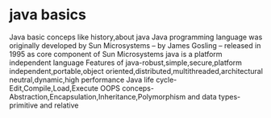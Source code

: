 # java basics
Java basic conceps like history,about java
Java programming language was originally developed by Sun Microsystems
– by James Gosling
– released in 1995 as core component of Sun Microsystems
java is a platform independent language
Features of java-robust,simple,secure,platform independent,portable,object oriented,distributed,multithreaded,architectural neutral,dynamic,high performance
Java life cycle-Edit,Compile,Load,Execute
OOPS conceps-Abstraction,Encapsulation,Inheritance,Polymorphism
and data types-primitive and relative
